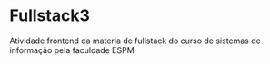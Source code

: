 # Fullstack3
Atividade frontend da materia de fullstack do curso de sistemas de informação pela faculdade ESPM
